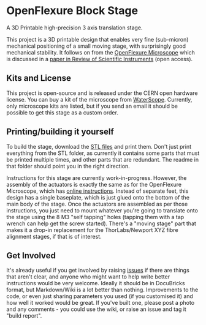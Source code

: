 # OpenFlexure Block Stage
A 3D Printable high-precision 3 axis translation stage.

This project is a 3D printable design that enables very fine (sub-micron) mechanical positioning of a small moving stage, with surprisingly good mechanical stability.  It follows on from the [OpenFlexure Microscope](https://github.com/rwb27/openflexure_microscope) which is discussed in a [paper in Review of Scientific Instruments](http://dx.doi.org/10.1063/1.4941068) (open access).

## Kits and License
This project is open-source and is released under the CERN open hardware license.  You can buy a kit of the microscope from [WaterScope](http://www.waterscope.org/).  Currently, only microscope kits are listed, but if you send an email it should be possible to get this stage as a custom order.

## Printing/building it yourself
To build the stage, download the [STL files](./stl/) and print them.  Don't just print everything from the STL folder,
as currently it contains some parts that must be printed multiple times, and other parts
that are redundant.  The readme in that folder should point you in the right direction.

Instructions for this stage are currently work-in-progress.  However, the assembly of the actuators is exactly the same as for the OpenFlexure Microscope, which has [online instructions](http://rwb27.github.io/openflexure_microscope/docubricks/current_master_version.html).  Instead of separate feet, this design has a single baseplate, which is just glued onto the bottom of the main body of the stage.  Once the actuators are assembled as per those instructions, you just need to mount whatever you're going to translate onto the stage using the 8 M3 "self tapping" holes (tapping them with a tap wrench can help get the screw started).  There's a "moving stage" part that makes it a drop-in replacement for the ThorLabs/Newport XYZ fibre alignment stages, if that is of interest.

## Get Involved
It's already useful if you get involved by raising [issues](https://github.com/rwb27/openflexure_block_stage/issues) if there are things that aren't clear, and anyone who might want to help write better instructions would be very welcome.  Ideally it should be in DocuBricks format, but Markdown/Wiki is a lot better than nothing.  Improvements to the code, or even just sharing parameters you used (if you customised it) and how well it worked would be great.  If you've built one, please post a photo and any comments - you could use the wiki, or raise an issue and tag it "build report".

